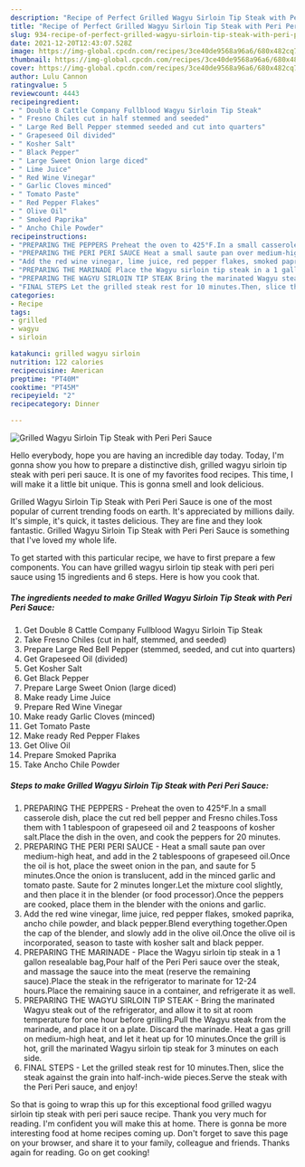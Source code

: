 ```yaml
---
description: "Recipe of Perfect Grilled Wagyu Sirloin Tip Steak with Peri Peri Sauce"
title: "Recipe of Perfect Grilled Wagyu Sirloin Tip Steak with Peri Peri Sauce"
slug: 934-recipe-of-perfect-grilled-wagyu-sirloin-tip-steak-with-peri-peri-sauce
date: 2021-12-20T12:43:07.528Z
image: https://img-global.cpcdn.com/recipes/3ce40de9568a96a6/680x482cq70/grilled-wagyu-sirloin-tip-steak-with-peri-peri-sauce-recipe-main-photo.jpg
thumbnail: https://img-global.cpcdn.com/recipes/3ce40de9568a96a6/680x482cq70/grilled-wagyu-sirloin-tip-steak-with-peri-peri-sauce-recipe-main-photo.jpg
cover: https://img-global.cpcdn.com/recipes/3ce40de9568a96a6/680x482cq70/grilled-wagyu-sirloin-tip-steak-with-peri-peri-sauce-recipe-main-photo.jpg
author: Lulu Cannon
ratingvalue: 5
reviewcount: 4443
recipeingredient:
- " Double 8 Cattle Company Fullblood Wagyu Sirloin Tip Steak"
- " Fresno Chiles cut in half stemmed and seeded"
- " Large Red Bell Pepper stemmed seeded and cut into quarters"
- " Grapeseed Oil divided"
- " Kosher Salt"
- " Black Pepper"
- " Large Sweet Onion large diced"
- " Lime Juice"
- " Red Wine Vinegar"
- " Garlic Cloves minced"
- " Tomato Paste"
- " Red Pepper Flakes"
- " Olive Oil"
- " Smoked Paprika"
- " Ancho Chile Powder"
recipeinstructions:
- "PREPARING THE PEPPERS Preheat the oven to 425°F.In a small casserole dish, place the cut red bell pepper and Fresno chiles.Toss them with 1 tablespoon of grapeseed oil and 2 teaspoons of kosher salt.Place the dish in the oven, and cook the peppers for 20 minutes."
- "PREPARING THE PERI PERI SAUCE Heat a small saute pan over medium-high heat, and add in the 2 tablespoons of grapeseed oil.Once the oil is hot, place the sweet onion in the pan, and saute for 5 minutes.Once the onion is translucent, add in the minced garlic and tomato paste. Saute for 2 minutes longer.Let the mixture cool slightly, and then place it in the blender (or food processor).Once the peppers are cooked, place them in the blender with the onions and garlic."
- "Add the red wine vinegar, lime juice, red pepper flakes, smoked paprika, ancho chile powder, and black pepper.Blend everything together.Open the cap of the blender, and slowly add in the olive oil.Once the olive oil is incorporated, season to taste with kosher salt and black pepper."
- "PREPARING THE MARINADE Place the Wagyu sirloin tip steak in a 1 gallon resealable bag,Pour half of the Peri Peri sauce over the steak, and massage the sauce into the meat (reserve the remaining sauce).Place the steak in the refrigerator to marinate for 12-24 hours.Place the remaining sauce in a container, and refrigerate it as well."
- "PREPARING THE WAGYU SIRLOIN TIP STEAK Bring the marinated Wagyu steak out of the refrigerator, and allow it to sit at room temperature for one hour before grilling.Pull the Wagyu steak from the marinade, and place it on a plate. Discard the marinade. Heat a gas grill on medium-high heat, and let it heat up for 10 minutes.Once the grill is hot, grill the marinated Wagyu sirloin tip steak for 3 minutes on each side."
- "FINAL STEPS Let the grilled steak rest for 10 minutes.Then, slice the steak against the grain into half-inch-wide pieces.Serve the steak with the Peri Peri sauce, and enjoy!"
categories:
- Recipe
tags:
- grilled
- wagyu
- sirloin

katakunci: grilled wagyu sirloin 
nutrition: 122 calories
recipecuisine: American
preptime: "PT40M"
cooktime: "PT45M"
recipeyield: "2"
recipecategory: Dinner

---
```



![Grilled Wagyu Sirloin Tip Steak with Peri Peri Sauce](https://img-global.cpcdn.com/recipes/3ce40de9568a96a6/680x482cq70/grilled-wagyu-sirloin-tip-steak-with-peri-peri-sauce-recipe-main-photo.jpg)

Hello everybody, hope you are having an incredible day today. Today, I'm gonna show you how to prepare a distinctive dish, grilled wagyu sirloin tip steak with peri peri sauce. It is one of my favorites food recipes. This time, I will make it a little bit unique. This is gonna smell and look delicious.

Grilled Wagyu Sirloin Tip Steak with Peri Peri Sauce is one of the most popular of current trending foods on earth. It's appreciated by millions daily. It's simple, it's quick, it tastes delicious. They are fine and they look fantastic. Grilled Wagyu Sirloin Tip Steak with Peri Peri Sauce is something that I've loved my whole life.




To get started with this particular recipe, we have to first prepare a few components. You can have grilled wagyu sirloin tip steak with peri peri sauce using 15 ingredients and 6 steps. Here is how you cook that.

<!--inarticleads1-->

##### The ingredients needed to make Grilled Wagyu Sirloin Tip Steak with Peri Peri Sauce:

1. Get  Double 8 Cattle Company Fullblood Wagyu Sirloin Tip Steak
1. Take  Fresno Chiles (cut in half, stemmed, and seeded)
1. Prepare  Large Red Bell Pepper (stemmed, seeded, and cut into quarters)
1. Get  Grapeseed Oil (divided)
1. Get  Kosher Salt
1. Get  Black Pepper
1. Prepare  Large Sweet Onion (large diced)
1. Make ready  Lime Juice
1. Prepare  Red Wine Vinegar
1. Make ready  Garlic Cloves (minced)
1. Get  Tomato Paste
1. Make ready  Red Pepper Flakes
1. Get  Olive Oil
1. Prepare  Smoked Paprika
1. Take  Ancho Chile Powder




<!--inarticleads2-->

##### Steps to make Grilled Wagyu Sirloin Tip Steak with Peri Peri Sauce:

1. PREPARING THE PEPPERS - Preheat the oven to 425°F.In a small casserole dish, place the cut red bell pepper and Fresno chiles.Toss them with 1 tablespoon of grapeseed oil and 2 teaspoons of kosher salt.Place the dish in the oven, and cook the peppers for 20 minutes.
1. PREPARING THE PERI PERI SAUCE - Heat a small saute pan over medium-high heat, and add in the 2 tablespoons of grapeseed oil.Once the oil is hot, place the sweet onion in the pan, and saute for 5 minutes.Once the onion is translucent, add in the minced garlic and tomato paste. Saute for 2 minutes longer.Let the mixture cool slightly, and then place it in the blender (or food processor).Once the peppers are cooked, place them in the blender with the onions and garlic.
1. Add the red wine vinegar, lime juice, red pepper flakes, smoked paprika, ancho chile powder, and black pepper.Blend everything together.Open the cap of the blender, and slowly add in the olive oil.Once the olive oil is incorporated, season to taste with kosher salt and black pepper.
1. PREPARING THE MARINADE - Place the Wagyu sirloin tip steak in a 1 gallon resealable bag,Pour half of the Peri Peri sauce over the steak, and massage the sauce into the meat (reserve the remaining sauce).Place the steak in the refrigerator to marinate for 12-24 hours.Place the remaining sauce in a container, and refrigerate it as well.
1. PREPARING THE WAGYU SIRLOIN TIP STEAK - Bring the marinated Wagyu steak out of the refrigerator, and allow it to sit at room temperature for one hour before grilling.Pull the Wagyu steak from the marinade, and place it on a plate. Discard the marinade. Heat a gas grill on medium-high heat, and let it heat up for 10 minutes.Once the grill is hot, grill the marinated Wagyu sirloin tip steak for 3 minutes on each side.
1. FINAL STEPS - Let the grilled steak rest for 10 minutes.Then, slice the steak against the grain into half-inch-wide pieces.Serve the steak with the Peri Peri sauce, and enjoy!




So that is going to wrap this up for this exceptional food grilled wagyu sirloin tip steak with peri peri sauce recipe. Thank you very much for reading. I'm confident you will make this at home. There is gonna be more interesting food at home recipes coming up. Don't forget to save this page on your browser, and share it to your family, colleague and friends. Thanks again for reading. Go on get cooking!
